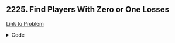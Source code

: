 <h2>2225. Find Players With Zero or One Losses</h2>

[Link to Problem](https://leetcode.com/problems/find-players-with-zero-or-one-losses)

<details><summary>Code</summary>

```java
import java.util.*;

public class LC2225 {
    static class MutableInt {
        private int val = 0;
        void increment() { ++val; }
        int get() { return val; }
    }

    public List<List<Integer>> findWinners(int[][] matches) {
        Map<Integer, MutableInt> mp = new HashMap<>();
        for (int[] match : matches) {
            if (mp.get(match[0]) == null) mp.put(match[0], new MutableInt());
            if (mp.get(match[1]) == null) mp.put(match[1], new MutableInt());
            mp.get(match[1]).increment();
        }

        List<List<Integer>> answer = new ArrayList<>();
        answer.add(new ArrayList<>());
        answer.add(new ArrayList<>());
        for (int key : mp.keySet()) {
            if (mp.get(key).get() == 0) answer.get(0).add(key);
            if (mp.get(key).get() == 1) answer.get(1).add(key);
        }

        answer.get(0).sort(Comparator.comparingInt(a -> a));
        answer.get(1).sort(Comparator.comparingInt(a -> a));

        return answer;
    }
}
```

</details>

<br>
<br>